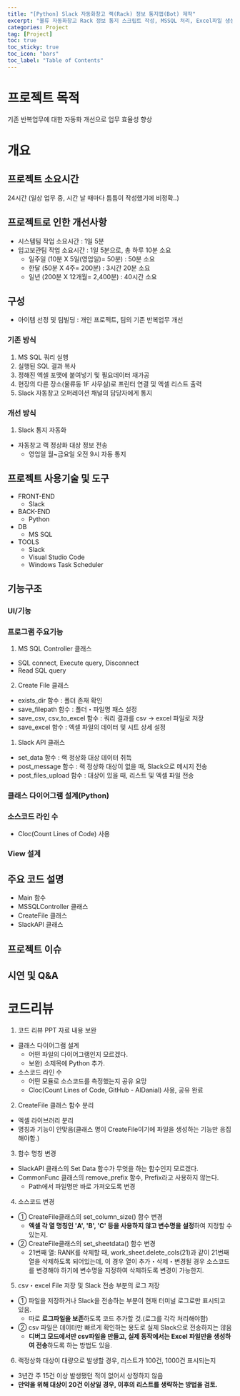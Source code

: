 ```yaml
---
title: "[Python] Slack 자동화창고 랙(Rack) 정보 통지앱(Bot) 제작"
excerpt: "물류 자동화창고 Rack 정보 통지 스크립트 작성, MSSQL 처리, Excel파일 생성 자동화, Slack 알림봇(Bot) 구축"
categories: Project
tag: [Project]
toc: true
toc_sticky: true
toc_icon: "bars"
toc_label: "Table of Contents"
---
```


# 프로젝트 목적
기존 반복업무에 대한 자동화 개선으로 업무 효율성 향상

# 개요
## 프로젝트 소요시간
24시간 (일상 업무 중, 시간 날 때마다 틈틈이 작성했기에 비정확..)

## 프로젝트로 인한 개선사항
- 시스템팀 작업 소요시간 : 1일 5분
- 입고보관팀 작업 소요시간 : 1일 5분으로, 총 하루 10분 소요 
  - 일주일 (10분 X 5일(영업일)= 50분) : 50분 소요
  - 한달 (50분 X 4주= 200분) : 3시간 20분 소요
  - 일년 (200분 X 12개월= 2,400분) : 40시간 소요

## 구성
- 아이템 선정 및 팀빌딩 : 개인 프로젝트, 팀의 기존 반복업무 개선

### 기존 방식
1. MS SQL 쿼리 실행
2. 실행된 SQL 결과 복사
3. 정해진 엑셀 포맷에 붙여넣기 및 필요데이터 재가공
4. 현장의 다른 장소(물류동 1F 사무실)로 프린터 연결 및 엑셀 리스트 출력
5. Slack 자동창고 오퍼레이션 채널의 담당자에게 통지

### 개선 방식
1. Slack 통지 자동화
- 자동창고 랙 정상화 대상 정보 전송
  - 영업일 월~금요일 오전 9시 자동 통지

## 프로젝트 사용기술 및 도구
- FRONT-END
  - Slack
- BACK-END
  - Python
- DB
  - MS SQL
- TOOLS
  - Slack
  - Visual Studio Code
  - Windows Task Scheduler


## 기능구조
### UI/기능
### 프로그램 주요기능
1. MS SQL Controller 클래스
- SQL connect, Execute query, Disconnect
- Read SQL query

2. Create File 클래스
- exists_dir 함수 : 폴더 존재 확인
- save_filepath 함수 : 폴더・파일명 패스 설정
- save_csv, csv_to_excel 함수 : 쿼리 결과를 csv → excel 파일로 저장
- save_excel 함수 : 엑셀 파일의 데이터 및 시트 상세 설정

1. Slack API 클래스
- set_data 함수 : 랙 정상화 대상 데이터 취득
- post_message 함수 : 랙 정상화 대상이 없을 때, Slack으로 메시지 전송
- post_files_upload 함수 : 대상이 있을 때, 리스트 및 엑셀 파일 전송

### 클래스 다이어그램 설계(Python)


### 소스코드 라인 수
- Cloc(Count Lines of Code) 사용

### View 설계

## 주요 코드 설명
- Main 함수
- MSSQLController 클래스
- CreateFile 클래스
- SlackAPI 클래스

## 프로젝트 이슈

## 시연 및 Q&A

# 코드리뷰
1. 코드 리뷰 PPT 자료 내용 보완
- 클래스 다이어그램 설계
  - 어떤 파일의 다이어그램인지 모르겠다.
  - 보완) 소제목에 Python 추가.
- 소스코드 라인 수
  - 어떤 모듈로 소스코드를 측정했는지 공유 요망
  - Cloc(Count Lines of Code, GitHub - AlDanial) 사용, 공유 완료

2. CreateFile 클래스 함수 분리
- 엑셀 라이브러리 분리
- 명칭과 기능이 안맞음(클래스 명이 CreateFile이기에 파일을 생성하는 기능만 응집해야함.)

3. 함수 명칭 변경
- SlackAPI 클래스의 Set Data 함수가 무엇을 하는 함수인지 모르겠다.
- CommonFunc 클래스의 remove_prefix 함수, Prefix라고 사용하지 않는다.
  - Path에서 파일명만 바로 가져오도록 변경

4. 소스코드 변경
- ① CreateFile클래스의 set_column_size() 함수 변경
  - **엑셀 각 열 명칭인 'A', 'B', 'C' 등을 사용하지 않고 변수명을 설정**하여 지정할 수 있는지.
- ② CreateFile클래스의 set_sheetdata() 함수 변경
  - 21번째 열: RANK를 삭제할 때, work_sheet.delete_cols(21)과 같이 21번째 열을 삭제하도록 되어있는데, 이 경우 열이 추가・삭제・변경될 경우 소스코드를 변경해야 하기에 변수명을 지정하여 삭제하도록 변경이 가능한지.

5. csv・excel File 저장 및 Slack 전송 부분의 로그 저장
- ① 파일을 저장하거나 Slack을 전송하는 부분이 현재 터미널 로그로만 표시되고 있음.
  - 따로 **로그파일을 보존**하도록 코드 추가할 것.(로그를 각각 처리해야함)
- ② csv 파일은 데이터만 빠르게 확인하는 용도로 실제 Slack으로 전송하지는 않음
  - **디버그 모드에서만 csv파일을 만들고, 실제 동작에서는 Excel 파일만을 생성하여 전송**하도록 하는 방법도 있음.

6. 랙정상화 대상이 대량으로 발생할 경우, 리스트가 100건, 1000건 표시되는지
- 3년간 주 15건 이상 발생됐던 적이 없어서 상정하지 않음
- **만약을 위해 대상이 20건 이상일 경우, 이후의 리스트를 생략하는 방법을 검토.**
